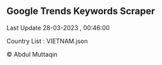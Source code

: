 

## Google Trends Keywords Scraper 
 
Last Update 28-03-2023 , 00:46:00

Country List :
VIETNAM.json



© Abdul Muttaqin 
